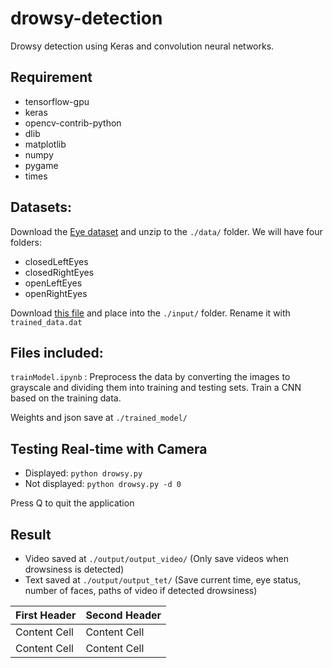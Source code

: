 # drowsy-detection

Drowsy detection using Keras and convolution neural networks.

## Requirement
* tensorflow-gpu
* keras
* opencv-contrib-python
* dlib
* matplotlib
* numpy
* pygame
* times

## Datasets:
Download the [Eye dataset](http://parnec.nuaa.edu.cn/xtan/data/datasets/dataset_B_Eye_Images.rar) and unzip to the ``` ./data/ ``` folder. We will have four folders:
* closedLeftEyes
* closedRightEyes
* openLeftEyes
* openRightEyes

Download [this file](https://github.com/AKSHAYUBHAT/TensorFace/blob/master/openface/models/dlib/shape_predictor_68_face_landmarks.dat) and place into the ``` ./input/ ``` folder. Rename it with ```trained_data.dat```

## Files included:
``` trainModel.ipynb ``` : Preprocess the data by converting the images to grayscale and dividing them into training and testing sets. Train a CNN based on the training data.

Weights and json save at ``` ./trained_model/ ```

## Testing Real-time with Camera
* Displayed: ```python drowsy.py ``` 
* Not displayed: ```python drowsy.py -d 0```

Press Q to quit the application

## Result
* Video saved at ``` ./output/output_video/ ``` (Only save videos when drowsiness is detected)
* Text saved at ``` ./output/output_tet/ ``` (Save current time, eye status, number of faces, paths of video if detected drowsiness)

First Header  | Second Header
------------- | -------------
Content Cell  | Content Cell
Content Cell  | Content Cell

